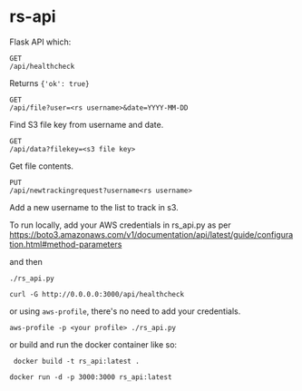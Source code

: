 # rs-api

Flask API which:

```
GET
/api/healthcheck
```

Returns `{'ok': true}`

```
GET
/api/file?user=<rs username>&date=YYYY-MM-DD
```

Find S3 file key from username and date.

```
GET
/api/data?filekey=<s3 file key>
```

Get file contents.

```
PUT
/api/newtrackingrequest?username<rs username>
```

Add a new username to the list to track in s3.

To run locally, add your AWS credentials in rs_api.py as per https://boto3.amazonaws.com/v1/documentation/api/latest/guide/configuration.html#method-parameters

and then
```
./rs_api.py

curl -G http://0.0.0.0:3000/api/healthcheck
```

or using `aws-profile`, there's no need to add your credentials.
```shell
aws-profile -p <your profile> ./rs_api.py
```
or build and run the docker container like so:

```
 docker build -t rs_api:latest .

```

```
docker run -d -p 3000:3000 rs_api:latest
```